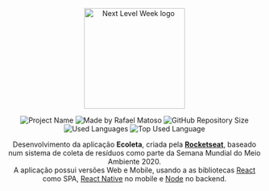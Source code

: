 <p align="center">
  <a href="https://nextlevelweek.com/inscricao/1" target="blank"><img src="https://res.cloudinary.com/rafamatoso/image/upload/v1592144230/nlw1_yttj02.svg" width="200" alt="Next Level Week logo" /></a>
</p>

<p align="center">
<img alt="Project Name" src="https://img.shields.io/badge/Project%20Name-Ecoleta-34cb79">
<img alt="Made by Rafael Matoso" src="https://img.shields.io/badge/Made%20by-Rafa%20Matoso-7259c1">
<img alt="GitHub Repository Size" src="https://img.shields.io/github/repo-size/rafamatoso/ecoleta-nlw1?color=7259c1">
<img alt="Used Languages" src="https://img.shields.io/github/languages/count/rafamatoso/ecoleta-nlw1?color=7259c1">
<img alt="Top Used Language" src="https://img.shields.io/github/languages/top/rafamatoso/ecoleta-nlw1?color=7259c1">
</p>

<p align="center">Desenvolvimento da aplicação <b>Ecoleta</b>, criada pela <b><a href="https://rocketseat.com.br/" target="blank">Rocketseat</a></b>, baseado num sistema de coleta de resíduos como parte da Semana Mundial do Meio Ambiente 2020.<br> A aplicação possui versões Web e Mobile, usando a as bibliotecas <a href="https://pt-br.reactjs.org/" target="blank">React</a> como SPA, <a href="https://reactnative.dev/" target="blank">React Native</a> no mobile e <a href="https://nodejs.org/en/" target="blank">Node</a> no backend.
